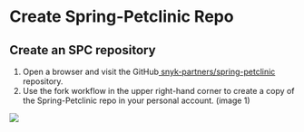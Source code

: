 # Create Spring-Petclinic Repo

## Create an SPC repository

1. Open a browser and visit the GitHub[ snyk-partners/spring-petclinic ](https://github.com/snyk-partners/spring-petclinic)repository.
2. Use the fork workflow in the upper right-hand corner to create a copy of the Spring-Petclinic repo in your personal account. \(image 1\)

![](https://github.com/snyk/user-docs/tree/0874305e3aea1ea3c57b0398879776ac062b3479/.gitbook/assets/fork_spc_repo_1.png)

